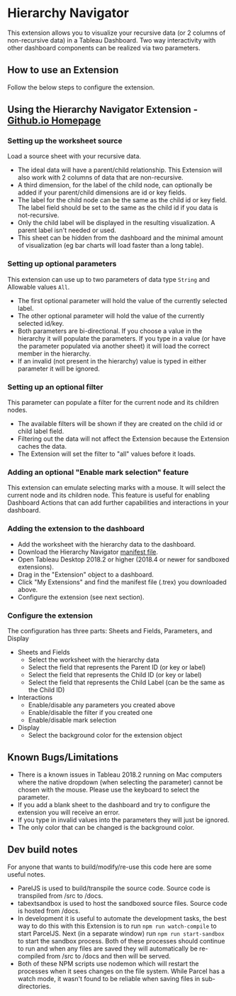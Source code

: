 # Hierarchy Navigator
This extension allows you to visualize your recursive data (or 2 columns of non-recursive data) in a Tableau Dashboard.  Two way interactivity with other dashboard components can be realized via two parameters.  

## How to use an Extension
Follow the below steps to configure the extension.

## Using the Hierarchy Navigator Extension - <a href="https://tableau.github.io/extension-hierarchy-navigator-sandboxed">Github.io Homepage</a>

### Setting up the worksheet source
Load a source sheet with your recursive data. 
*  The ideal data will have a parent/child relationship.  This Extension will also work with 2 columns of data that are non-recursive.
*  A third dimension, for the label of the child node, can optionally be added if your parent/child dimensions are id or key fields.  
* The label for the child node can be the same as the child id or key field.  The label field should be set to the same as the child id if you data is not-recursive.
* Only the child label will be displayed in the resulting visualization.  A parent label isn't needed or used.  
* This sheet can be hidden from the dashboard and the minimal amount of visualization (eg bar charts will load faster than a long table).

### Setting up optional parameters
This extension can use up to two parameters of data type `String` and Allowable values `All`.
* The first optional parameter will hold the value of the currently selected label.
* The other optional parameter will hold the value of the currently selected id/key.
* Both parameters are bi-directional.  If you choose a value in the hierarchy it will populate the parameters.  If you type in a value (or have the parameter populated via another sheet) it will load the correct member in the hierarchy.
* If an invalid (not present in the hierarchy) value is typed in either parameter it will be ignored.

### Setting up an optional filter
This parameter can populate a filter for the current node and its children nodes.
* The available filters will be shown if they are created on the child id or child label field.
* Filtering out the data will not affect the Extension because the Extension caches the data.  
* The Extension will set the filter to "all" values before it loads.


### Adding an optional "Enable mark selection" feature
This extension can emulate selecting marks with a mouse.  It will select the current node and its children node.  This feature is useful for enabling Dashboard Actions that can add further capabilities and interactions in your dashboard. 

### Adding the extension to the dashboard
* Add the worksheet with the hierarchy data to the dashboard.
* Download the Hierarchy Navigator [manifest file](https://tableau.github.io/extension-hierarchy-navigator-sandboxed/hierarchynavigator-2.0.trex). 
* Open Tableau Desktop 2018.2 or higher (2018.4 or newer for sandboxed extensions).
* Drag in the "Extension" object to a dashboard. 
* Click "My Extensions" and find the manifest file (.trex) you downloaded above.
* Configure the extension (see next section).

### Configure the extension
The configuration has three parts: Sheets and Fields, Parameters, and Display
* Sheets and Fields
  * Select the worksheet with the hierarchy data
  * Select the field that represents the Parent ID (or key or label)
  * Select the field that represents the Child ID (or key or label)
  * Select the field that represents the Child Label (can be the same as the Child ID)
* Interactions
  * Enable/disable any parameters you created above
  * Enable/disable the filter if you created one
  * Enable/disable mark selection
* Display
  * Select the background color for the extension object

## Known Bugs/Limitations
* There is a known issues in Tableau 2018.2 running on Mac computers where the native dropdown (when selecting the parameter) cannot be chosen with the mouse.  Please use the keyboard to select the parameter.
* If you add a blank sheet to the dashboard and try to configure the extension you will receive an error.
* If you type in invalid values into the parameters they will just be ignored.
* The only color that can be changed is the background color.


## Dev build notes
For anyone that wants to build/modify/re-use this code here are some useful notes.
* ParelJS is used to build/transpile the source code.  Source code is transpiled from /src to /docs.
* tabextsandbox is used to host the sandboxed source files.  Source code is hosted from /docs.
* In development it is useful to automate the development tasks, the best way to do this with this Extension is to run `npm run watch-compile` to start ParcelJS.  Next (in a separate window) run `npm run start-sandbox` to start the sandbox process.  Both of these processes should continue to run and when any files are saved they will automatically be re-compiled from /src to /docs and then will be served.
* Both of these NPM scripts use nodemon which will restart the processes when it sees changes on the file system.  While Parcel has a watch mode, it wasn't found to be reliable when saving files in sub-directories.